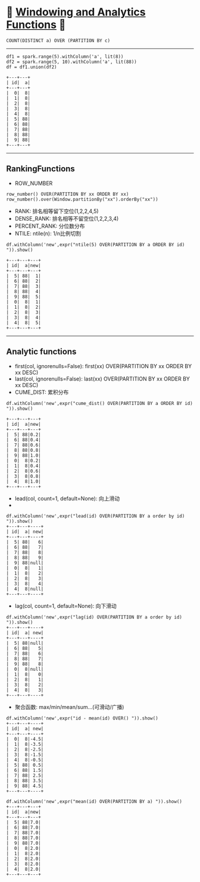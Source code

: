 # :rocket: [Windowing and Analytics Functions][1] :facepunch:
```
COUNT(DISTINCT a) OVER (PARTITION BY c)
```
---
```
df1 = spark.range(5).withColumn('a', lit(8))
df2 = spark.range(5, 10).withColumn('a', lit(88))
df = df1.union(df2)

+---+---+
| id|  a|
+---+---+
|  0|  8|
|  1|  8|
|  2|  8|
|  3|  8|
|  4|  8|
|  5| 88|
|  6| 88|
|  7| 88|
|  8| 88|
|  9| 88|
+---+---+
```
---
## RankingFunctions
- ROW_NUMBER
```
row_number() OVER(PARTITION BY xx ORDER BY xx)
row_number().over(Window.partitionBy("xx").orderBy("xx"))
```
- RANK: 排名相等留下空位(1,2,2,4,5)
- DENSE_RANK: 排名相等不留空位(1,2,2,3,4)
- PERCENT_RANK: 分位数分布
- NTILE: ntile(n): 1/n比例切割
```
df.withColumn('new',expr("ntile(5) OVER(PARTITION BY a ORDER BY id) ")).show()

+---+---+---+
| id|  a|new|
+---+---+---+
|  5| 88|  1|
|  6| 88|  2|
|  7| 88|  3|
|  8| 88|  4|
|  9| 88|  5|
|  0|  8|  1|
|  1|  8|  2|
|  2|  8|  3|
|  3|  8|  4|
|  4|  8|  5|
+---+---+---+
```
---
## Analytic functions
- first(col, ignorenulls=False): first(xx) OVER(PARTITION BY xx ORDER BY xx DESC)
- last(col, ignorenulls=False): last(xx) OVER(PARTITION BY xx ORDER BY xx DESC)
- CUME_DIST: 累积分布
```
df.withColumn('new',expr("cume_dist() OVER(PARTITION BY a ORDER BY id) ")).show()

+---+---+---+
| id|  a|new|
+---+---+---+
|  5| 88|0.2|
|  6| 88|0.4|
|  7| 88|0.6|
|  8| 88|0.8|
|  9| 88|1.0|
|  0|  8|0.2|
|  1|  8|0.4|
|  2|  8|0.6|
|  3|  8|0.8|
|  4|  8|1.0|
+---+---+---+
```
- lead(col, count=1, default=None): 向上滑动
- 
```
df.withColumn('new',expr("lead(id) OVER(PARTITION BY a order by id) ")).show()
+---+---+----+
| id|  a| new|
+---+---+----+
|  5| 88|   6|
|  6| 88|   7|
|  7| 88|   8|
|  8| 88|   9|
|  9| 88|null|
|  0|  8|   1|
|  1|  8|   2|
|  2|  8|   3|
|  3|  8|   4|
|  4|  8|null|
+---+---+----+
```
- lag(col, count=1, default=None): 向下滑动
```
df.withColumn('new',expr("lag(id) OVER(PARTITION BY a order by id) ")).show()
+---+---+----+
| id|  a| new|
+---+---+----+
|  5| 88|null|
|  6| 88|   5|
|  7| 88|   6|
|  8| 88|   7|
|  9| 88|   8|
|  0|  8|null|
|  1|  8|   0|
|  2|  8|   1|
|  3|  8|   2|
|  4|  8|   3|
+---+---+----+
```
- 聚合函数: max/min/mean/sum...(可滑动/广播)
```
df.withColumn('new',expr("id - mean(id) OVER() ")).show()
+---+---+----+
| id|  a| new|
+---+---+----+
|  0|  8|-4.5|
|  1|  8|-3.5|
|  2|  8|-2.5|
|  3|  8|-1.5|
|  4|  8|-0.5|
|  5| 88| 0.5|
|  6| 88| 1.5|
|  7| 88| 2.5|
|  8| 88| 3.5|
|  9| 88| 4.5|
+---+---+----+

df.withColumn('new',expr("mean(id) OVER(PARTITION BY a) ")).show()
+---+---+---+
| id|  a|new|
+---+---+---+
|  5| 88|7.0|
|  6| 88|7.0|
|  7| 88|7.0|
|  8| 88|7.0|
|  9| 88|7.0|
|  0|  8|2.0|
|  1|  8|2.0|
|  2|  8|2.0|
|  3|  8|2.0|
|  4|  8|2.0|
+---+---+---+
```
[1]: https://cwiki.apache.org/confluence/display/Hive/LanguageManual+WindowingAndAnalytics
